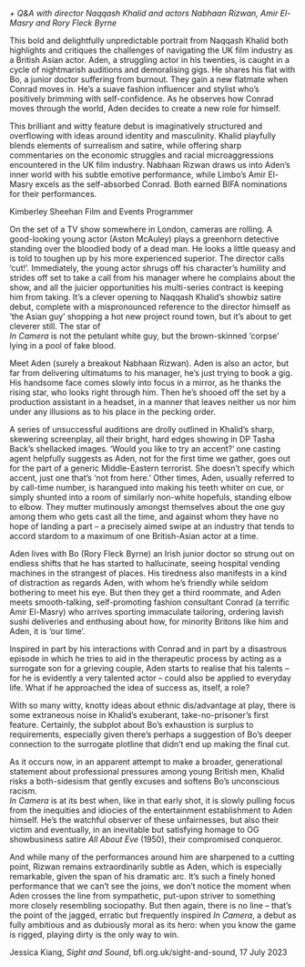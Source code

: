 


_+ Q&A with director Naqqash Khalid and actors Nabhaan Rizwan, Amir El-Masry and Rory Fleck Byrne_

This bold and delightfully unpredictable portrait from Naqqash Khalid both highlights and critiques the challenges of navigating the UK film industry as a British Asian actor. Aden, a struggling actor in his twenties, is caught in a cycle of nightmarish auditions and demoralising gigs. He shares his flat with Bo, a junior doctor suffering from burnout. They gain a new flatmate when Conrad moves in. He’s a suave fashion influencer and stylist who’s positively brimming with self-confidence. As he observes how Conrad moves through the world, Aden decides to create a new role for himself.

This brilliant and witty feature debut is imaginatively structured and overflowing with ideas around identity and masculinity. Khalid playfully blends elements of surrealism and satire, while offering sharp commentaries on the economic struggles and racial microaggressions encountered in the UK film industry. Nabhaan Rizwan draws us into Aden’s inner world with his subtle emotive performance, while Limbo’s Amir El-Masry excels as the self-absorbed Conrad. Both earned BIFA nominations for their performances.

Kimberley Sheehan Film and Events Programmer

On the set of a TV show somewhere in London, cameras are rolling. A good-looking young actor (Aston McAuley) plays a greenhorn detective standing over the bloodied body of a dead man. He looks a little queasy and is told to toughen up by his more experienced superior. The director calls ‘cut!’. Immediately, the young actor shrugs off his character’s humility and strides off set to take a call from his manager where he complains about the show, and all the juicier opportunities his multi-series contract is keeping him from taking. It’s a clever opening to Naqqash Khalid’s showbiz satire debut, complete with a mispronounced reference to the director himself as ‘the Asian guy’ shopping a hot new project round town, but it’s about to get cleverer still. The star of  
_In Camera_ is not the petulant white guy, but the brown-skinned ‘corpse’ lying in a pool of fake blood.

Meet Aden (surely a breakout Nabhaan Rizwan). Aden is also an actor, but far from delivering ultimatums to his manager, he’s just trying to book a gig. His handsome face comes slowly into focus in a mirror, as he thanks the rising star, who looks right through him. Then he’s shooed off the set by a production assistant in a headset, in a manner that leaves neither us nor him under any illusions as to his place in the pecking order.

A series of unsuccessful auditions are drolly outlined in Khalid’s sharp, skewering screenplay, all their bright, hard edges showing in DP Tasha Back’s shellacked images. ‘Would you like to try an accent?’ one casting agent helpfully suggests as Aden, not for the first time we gather, goes out for the part of a generic Middle-Eastern terrorist. She doesn’t specify which accent, just one that’s ‘not from here.’ Other times, Aden, usually referred to by call-time number, is harangued into making his teeth whiter on cue, or simply shunted into a room of similarly non-white hopefuls, standing elbow to elbow. They mutter mutinously amongst themselves about the one guy among them who gets cast all the time, and against whom they have no hope of landing a part – a precisely aimed swipe at an industry that tends to accord stardom to a maximum of one British-Asian actor at a time.

Aden lives with Bo (Rory Fleck Byrne) an Irish junior doctor so strung out on endless shifts that he has started to hallucinate, seeing hospital vending machines in the strangest of places. His tiredness also manifests in a kind of distraction as regards Aden, with whom he’s friendly while seldom bothering to meet his eye. But then they get a third roommate, and Aden meets smooth-talking, self-promoting fashion consultant Conrad (a terrific Amir El-Masry) who arrives sporting immaculate tailoring, ordering lavish sushi deliveries and enthusing about how, for minority Britons like him and Aden, it is ‘our time’.

Inspired in part by his interactions with Conrad and in part by a disastrous episode in which he tries to aid in the therapeutic process by acting as a surrogate son for a grieving couple, Aden starts to realise that his talents – for he is evidently a very talented actor – could also be applied to everyday life. What if he approached the idea of success as, itself, a role?

With so many witty, knotty ideas about ethnic dis/advantage at play, there is some extraneous noise in Khalid’s exuberant, take-no-prisoner’s first feature. Certainly, the subplot about Bo’s exhaustion is surplus to requirements, especially given there’s perhaps a suggestion of Bo’s deeper connection to the surrogate plotline that didn’t end up making the final cut.

As it occurs now, in an apparent attempt to make a broader, generational statement about professional pressures among young British men, Khalid risks a both-sidesism that gently excuses and softens Bo’s unconscious racism.  
_In Camera_ is at its best when, like in that early shot, it is slowly pulling focus from the inequities and idiocies of the entertainment establishment to Aden himself. He’s the watchful observer of these unfairnesses, but also their victim and eventually, in an inevitable but satisfying homage to OG showbusiness satire _All About Eve_ (1950), their compromised conqueror.

And while many of the performances around him are sharpened to a cutting point, Rizwan remains extraordinarily subtle as Aden, which is especially remarkable, given the span of his dramatic arc. It’s such a finely honed performance that we can’t see the joins, we don’t notice the moment when Aden crosses the line from sympathetic, put-upon striver to something more closely resembling sociopathy. But then again, there is no line – that’s the point of the jagged, erratic but frequently inspired _In Camera_, a debut as fully ambitious and as dubiously moral as its hero: when you know the game is rigged, playing dirty is the only way to win.

Jessica Kiang, _Sight and Sound_, bfi.org.uk/sight-and-sound, 17 July 2023
<!--stackedit_data:
eyJoaXN0b3J5IjpbMTgyNzQxOTA2MF19
-->